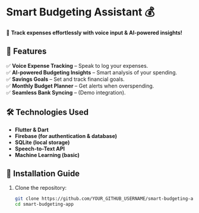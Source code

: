# Smart Budgeting Assistant 💰

🚀 **Track expenses effortlessly with voice input & AI-powered insights!**

## 📌 Features
✅ **Voice Expense Tracking** – Speak to log your expenses.  
✅ **AI-powered Budgeting Insights** – Smart analysis of your spending.  
✅ **Savings Goals** – Set and track financial goals.  
✅ **Monthly Budget Planner** – Get alerts when overspending.  
✅ **Seamless Bank Syncing** – (Demo integration).  

## 🛠️ Technologies Used
- **Flutter & Dart**
- **Firebase (for authentication & database)**
- **SQLite (local storage)**
- **Speech-to-Text API**
- **Machine Learning (basic)**

## 🚀 Installation Guide
1. Clone the repository:
   ```bash
   git clone https://github.com/YOUR_GITHUB_USERNAME/smart-budgeting-app.git
   cd smart-budgeting-app
